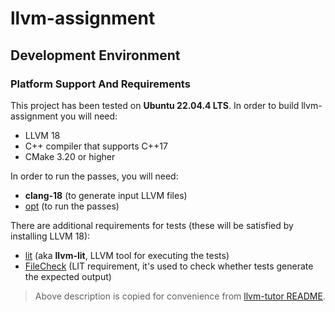 # llvm-assignment

## Development Environment
### Platform Support And Requirements

This project has been tested on **Ubuntu 22.04.4 LTS**.
In order to build llvm-assignment you will need:

- LLVM 18
- C++ compiler that supports C++17
- CMake 3.20 or higher

In order to run the passes, you will need:

- **clang-18** (to generate input LLVM files)
- [opt](https://llvm.org/docs/CommandGuide/opt.html) (to run the passes)

There are additional requirements for tests (these will be satisfied by installing LLVM 18):

- [lit](https://llvm.org/docs/CommandGuide/lit.html) (aka **llvm-lit**, LLVM tool for executing the tests)
- [FileCheck](https://llvm.org/docs/CommandGuide/FileCheck.html) (LIT requirement, it's used to check whether tests generate the expected output)


   
>Above description is copied for convenience from [llvm-tutor README](https://github.com/banach-space/llvm-tutor?tab=readme-ov-file).
